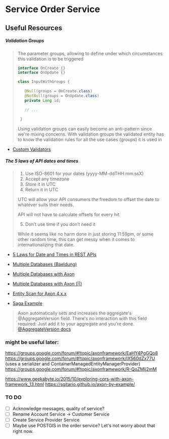 # Service Order Service

## Useful Resources

##### Validation Groups
> The parameter groups, allowing to define under which circumstances this validation is to be triggered  
> 
>```java
>interface OnCreate {}
>interface OnUpdate {}
>``` 
>
>```java
> class InputWithGroups {
>  
>    @Null(groups = OnCreate.class)
>    @NotNull(groups = OnUpdate.class)
>    private Long id;
>    
>    // ...
>    
>  }
> ```
>
> Using validation groups can easily become an anti-pattern since we're mixing concerns. With validation groups the validated entity has to know the validation rules for all the use cases (groups) it is used in
- [Custom Validators](https://reflectoring.io/bean-validation-with-spring-boot/#implementing-a-custom-validator)

##### The 5 laws of API dates and times
>
> 1. Use ISO-8601 for your dates (yyyy-MM-ddTHH:mm:ssX)
> 2. Accept any timezone
> 3. Store it in UTC
> 4. Return it in UTC
>
>   UTC will allow your API consumers the freedom to offset the date to whatever suits their needs.
>
>   API will not have to calculate offsets for every hit
>
> 5. Don’t use time if you don’t need it
>
>   While it seems like no harm done in just storing 11:59pm, or some other random time, this can get messy when it comes to internationalizing that date.
>   
- [5 Laws for Date and Times in REST APIs](http://apiux.com/2013/03/20/5-laws-api-dates-and-times/)

- [Multiple Databases (Baeldung)](https://www.baeldung.com/spring-data-jpa-multiple-databases)
- [Multiple Databases with Axon](https://groups.google.com/forum/#!topic/axonframework/jXjfO_DNpoU)
- [Multiple Databases with Axon (||)](https://stackoverflow.com/a/61885471)
- [Entity Scan for Axon 4.x.x](https://groups.google.com/forum/#!topic/axonframework/ZZvbIugSfko)
- [Saga Example](https://github.com/AxonFramework/Axon-trader/blob/master/orders/src/main/java/org/axonframework/samples/trader/orders/command/SellTradeManagerSaga.java)

> Axon automatically sets and increases the aggregate's @AggregateVersion field. There's no interaction with this field required: Just add it to your aggregate and you're done.
[@AggregateVersion docs](https://github.com/AxonFramework/AxonFramework/issues/721)

### might be useful later:

https://groups.google.com/forum/#!topic/axonframework/EaHY4PgGQo8
https://groups.google.com/forum/#!topic/axonframework/IX560dZx77U (uses a serializer and ContainerManagedEntityManagerProvider)
https://groups.google.com/forum/#!topic/axonframework/R-QoZMlj2mM

https://www.geekabyte.io/2015/10/exploring-cqrs-with-axon-framework_13.html
https://sgitario.github.io/axon-by-example/

### TO DO
- [ ] Acknowledge messages, quality of service?
- [ ] Rename Account Service -> Customer Service
- [ ] Create Service Provider Service
- [ ] Maybe use POSTGIS in the order service? Let's not worry about that right now.